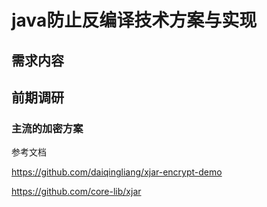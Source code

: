 # java防止反编译技术方案与实现

## 需求内容


## 前期调研

### 主流的加密方案



参考文档

https://github.com/daiqingliang/xjar-encrypt-demo

https://github.com/core-lib/xjar